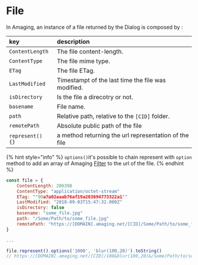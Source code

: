 # File

In Amaging, an instance of a file returned by the Dialog is composed by :

| key | description |
| :--- | :--- |
| `ContentLength` | The file content-length. |
| `ContentType` | The file mime type. |
| `ETag` | The file ETag. |
| `LastModified` | Timestampt of the last time the file was modified. |
| `isDirectory` | Is the file a direcotry or not. |
| `basename` | File name. |
| `path` | Relative path, relative to the `[CID]` folder. |
| `remotePath` | Absolute public path of the file |
| `represent() {}` | a method returning the url representation of the file |

{% hint style="info" %}
`options()`it's possible to chain represent with `option` method to add an array of Amaging [Filter](../filters/filters.md) to the url of the file.
{% endhint %}

```javascript
const file = {
    ContentLength: 206398
    ContentType: "application/octet-stream"
    ETag: ""90a7a02aaab76af19a203694773322a1""
    LastModified: "2018-09-03T15:47:32.000Z"
    isDirectory: false
    basename: "some_file.jpg"
    path: "/Some/Path/to/some_file.jpg"
    remotePath: "https://[DOMAIN].amaging.net/[CID]/Some/Path/to/some_file.jpg"
}

...

file.represent().options('1000', 'blur(100,20)').toString()
// https://[DOMAIN].amaging.net/[CID]/100&blur(100,20)&/Some/Path/to/some_file.jpg
```

